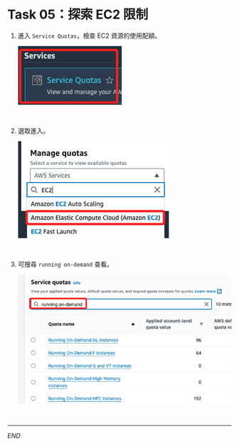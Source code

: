 # Task 05：探索 EC2 限制

1. 進入 `Service Quotas`，檢查 EC2 資源的使用配額。

    ![](images/img_21.png)

<br>

2. 選取進入。

    ![](images/img_22.png)

<br>

3. 可搜尋 `running on-demand` 查看。

    ![](images/img_23.png)

<br>

___

_END_